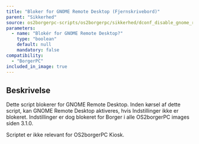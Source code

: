```yaml
---
title: "Bloker for GNOME Remote Desktop (Fjernskrivebord)"
parent: "Sikkerhed"
source: os2borgerpc-scripts/os2borgerpc/sikkerhed/dconf_disable_gnome_remote_desktop.sh
parameters:
  - name: "Blokér for GNOME Remote Desktop?"
    type: "boolean"
    default: null
    mandatory: false
compatibility:
  - "BorgerPC"
included_in_image: true
---
```


## Beskrivelse
Dette script blokerer for GNOME Remote Desktop.
Inden kørsel af dette script, kan GNOME Remote Desktop aktiveres, hvis Indstillinger ikke er blokeret. 
Indstillinger er dog blokeret for Borger i alle OS2borgerPC images siden 3.1.0.

Scriptet er ikke relevant for OS2borgerPC Kiosk.